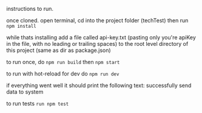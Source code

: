 instructions to run.

once cloned. 
open terminal, cd into the project folder (techTest) then run ```npm install``` 

while thats installing add a file called api-key.txt (pasting only you're apiKey in the file, with no leading or trailing spaces) to the root level directory of this project (same as dir as package.json)

to run once, do ```npm run build``` then ```npm start```

to run with hot-reload for dev do ```npm run dev```


if everything went well it should print the following text: successfully send data to system

to run tests ```run npm test```